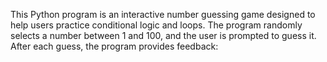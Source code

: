 This Python program is an interactive number guessing game designed to help users practice conditional logic and loops. The program randomly selects a number between 1 and 100, and the user is prompted to guess it. After each guess, the program provides feedback:

 
